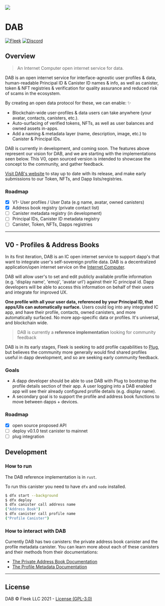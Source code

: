![](https://storageapi.fleek.co/fleek-team-bucket/dab/dab-github.png)
# DAB

[![Fleek](https://img.shields.io/badge/Made%20by-Fleek-blue)](https://fleek.co/)
[![Discord](https://img.shields.io/badge/Discord-Channel-blue)](https://discord.gg/yVEcEzmrgm)

## Overview

> An Internet Computer open internet service for data.

DAB is an open internet service for interface-agnostic user profiles & data, human-readable Principal ID & Canister ID names & info, as well as canister, token & NFT registries & verification for quality assurance and reduced risk of scams in the ecosystem.

By creating an open data protocol for these, we can enable: ✨

- Blockchain-wide user-profiles & data users can take anywhere (your avatar, contacts, canisters, etc.).
- Auto-surfacing of verified tokens, NFTs, as well as user balances and owned assets in-apps.
- Add a naming & metadata layer (name, description, image, etc.) to Canister & Principal IDs.

DAB is currently in development, and coming soon. The features above represent our vision for DAB, and we are starting with the implementations seen below. This V0, open sourced version is intended to showcase the concept to the community, and gather feedback.

[Visit DAB's website](https://dab.ooo/) to stay up to date with its release, and make early submissions to our Token, NFTs, and Dapp lists/registries.

### Roadmap

* [x] V1- User profiles / User Data (e.g name, avatar, owned canisters)
* [x] Address book registry (private contact list)
* [ ] Canister metadata registry (in development)
* [ ] Principal IDs, Canister ID metadata registry
* [ ] Canister, Token, NFTs, Dapps registries

---
## V0 - Profiles & Address Books

In its first iteration, DAB is an IC open internet service to support dapp's that want to integrate user's self-sovereign profile data. DAB is a decentralized application/open internet service on the [Internet Computer](https://dfinity.org).

DAB will allow user's to set and edit publicly available profile information (e.g. 'display name', 'emoji', 'avatar url') against their IC principal id. Dapp developers will be able to access this information on behalf of their users and integrate for improved UX.

 **One profile with all your user data, referenced by your Principal ID, that apps/UIs can automatically surface.** Users could log into any integrated IC app, and have their profile, contacts, owned canisters, and more automatically surfaced. No more app-specific data or profiles. It's universal, and blockchain wide.

> DAB is currently a **reference implementation** looking for community feedback

DAB is in its early stages, Fleek is seeking to add profile capabilities to [Plug](https://github.com/psychedelic/plug), but believes the community more generally would find shared profiles useful in dapp development, and so are seeking early community feedback.

### Goals

* A dapp developer should be able to use DAB with Plug to bootstrap the profile details section of their app. A user logging into a DAB enabled app will see their already configured profile details (e.g. display name).
* A secondary goal is to support the profile and address book functions to move between dapps + devices.

### Roadmap

* [x] open source proposed API
* [ ] deploy v0.1.0 test canister to mainnet
* [ ] plug integration

## Development

### How to run

The DAB reference implementation is in `rust`.

To run this canister you need to have `dfx` and `node` installed.

``` bash
$ dfx start --background
$ dfx deploy
$ dfx canister call address name
("Address Book")
$ dfx canister call profile name
("Profile Canister")
```

### How to interact with DAB

Currently DAB has two canisters: the private address book canister and the profile metadata canister. You can learn more about each of these canisters and their methods from their documentations:
- [The Private Address Book Documentation](https://github.com/Psychedelic/dab/tree/main/address)
- [The Profile Metadata Documentation](https://github.com/Psychedelic/dab/tree/main/profile)

----

## License

DAB © Fleek LLC 2021 - [License (GPL-3.0)](https://github.com/Psychedelic/dab/blob/main/LICENSE)

